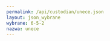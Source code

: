 ```yaml
---
permalink: /api/custodian/unece.json
layout: json_wybrane
wybrane: 6-5-2
nazwa: unece
---
```

